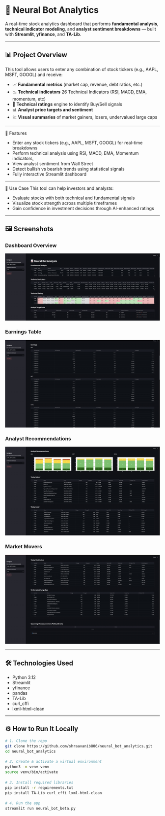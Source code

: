 # 🧠 Neural Bot Analytics

A real-time stock analytics dashboard that performs **fundamental analysis**, **technical indicator modeling**, and **analyst sentiment breakdowns** — built with **Streamlit**, **yfinance**, and **TA-Lib**.

---

## 📊 Project Overview

This tool allows users to enter any combination of stock tickers (e.g., AAPL, MSFT, GOOGL) and receive:

- 📈 **Fundamental metrics** (market cap, revenue, debt ratios, etc.)
- 📉 **Technical indicators** 26 Technical Indicators (RSI, MACD, EMA, momentum, etc)
- 🤖 **Technical ratings** engine to identify Buy/Sell signals
- 📊 **Analyst price targets and sentiment**
- 💹 **Visual summaries** of market gainers, losers, undervalued large caps

---

🚀 Features
- Enter any stock tickers (e.g., AAPL, MSFT, GOOGL) for real-time breakdowns
- Perform technical analysis using RSI, MACD, EMA, Momentum indicators, 
- View analyst sentiment from Wall Street
- Detect bullish vs bearish trends using statistical signals
- Fully interactive Streamlit dashboard

---

💼 Use Case
This tool can help investors and analysts:
- Evaluate stocks with both technical and fundamental signals
- Visualize stock strength across multiple timeframes
- Gain confidence in investment decisions through AI-enhanced ratings

---
  

## 🖼️ Screenshots

### Dashboard Overview
![Overview](screenshots/overviews.jpg)

### Earnings Table
![Earnings](screenshots/earnings.jpg)

### Analyst Recommendations
![Analyst Ratings](screenshots/analyst_recs.jpg)

### Market Movers
![Market Movers](./screenshots/market_movers.jpg)

---

## 🛠️ Technologies Used

- Python 3.12
- Streamlit
- yfinance
- pandas
- TA-Lib
- curl_cffi
- lxml-html-clean

---

## ⚙️ How to Run It Locally

```bash
# 1. Clone the repo
git clone https://github.com/shraavanib806/neural_bot_analytics.git
cd neural_bot_analytics

# 2. Create & activate a virtual environment
python3 -m venv venv
source venv/bin/activate

# 3. Install required libraries
pip install -r requirements.txt
pip install TA-Lib curl_cffi lxml-html-clean

# 4. Run the app
streamlit run neural_bot_beta.py
